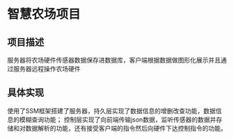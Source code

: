 # 智慧农场项目
## 项目描述
服务器将农场硬件传感器数据保存进数据库，客户端根据数据做图形化展示并且通过服务器远程操作农场硬件
## 具体实现
使用了SSM框架搭建了服务器，持久层实现了数据信息的增删改查功能，数据信息的模糊查询功能；
控制层实现了向前端传输json数据，监听传感器的数据并存储和对数据解析的功能，还有接受客户端的指令然后向硬件下达控制指令的功能。
  
